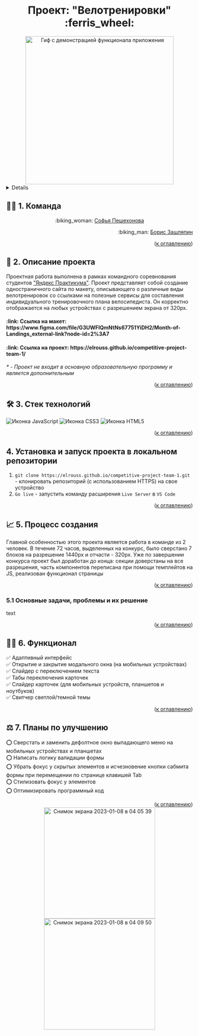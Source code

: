 <h1 align="center">Проект: "Велотренировки" :ferris_wheel:</h1>

<div align="center">
  <a href="https://elrouss.github.io/competitive-project-team-1/">
    <img src="https://user-images.githubusercontent.com/108838349/211172101-71356242-536a-45a5-b3b4-3423b1fa578a.gif" width="400" alt="Гиф с демонстрацией функционала приложения">
  </a>
</div>

<a name="summary">
<details>
  <summary>Оглавление</summary>
  <ol>
    <li><a href="#team">Команда</a></li>
    <li><a href="#project-description">Описание проекта</a></li>
    <li><a href="#technologies">Стек технологий</a></li>
    <li><a href="#installation">Установка и запуск проекта в локальном репозитории</a></li>
    <li><a href="#establishing">Процесс создания</a></li>
    <ul>
      <li><a href="#tasks-and-problems">Основные задачи, проблемы и их решение</a></li>
    </ul>
    <li><a href="#functionality">Функционал</a></li>
    <li><a href="#enhancement">Планы по улучшению</a></li>
  </ol>
</details>
</a>

<a name="team"><h2>:technologist: 1. Команда</h2></a>
<p align="center">:biking_woman: <a href="https://github.com/sofiapeshekhonova">Софья Пешехонова</a></p>
<p align="right">:biking_man: <a href="https://github.com/elrouss">Борис Зашляпин</a></p>

<div align="right">(<a href="#summary">к оглавлению</a>)</div>

<a name="project-description"><h2>:page_with_curl: 2. Описание проекта</h2></a>
Проектная работа выполнена в рамках командного соревнования студентов <a href="https://practicum.yandex.ru/">"Яндекс Практикума"</a>. Проект представляет собой создание одностраничного сайта по макету, описывающего о различные виды велотренировок со ссылками на полезные сервисы для составления индивидуального тренировочного плана велосипедиста. Он корректно отображается на любых устройствах с разрешением экрана от 320px.

<h4>:link: Ссылка на макет: https://www.figma.com/file/G3UWFlQmNtNs67751YiDH2/Month-of-Landings_external-link?node-id=2%3A7</h4>
<h4>:link: Ссылка на проект: https://elrouss.github.io/competitive-project-team-1/</h4>
<p><i>* - Проект не входит в основную образовательную программу и является дополнительным</i></p>

<div align="right">(<a href="#summary">к оглавлению</a>)</div>

<a name="technologies"><h2>:hammer_and_wrench: 3. Стек технологий</h2></a>
<span>
  <img src="https://img.shields.io/badge/JavaScript-323330?style=for-the-badge&logo=javascript&logoColor=F7DF1E" alt="Иконка JavaScript">
  <img src="https://img.shields.io/badge/CSS3-1572B6?style=for-the-badge&logo=css3&logoColor=white" alt="Иконка CSS3">
  <img src="https://img.shields.io/badge/HTML5-E34F26?style=for-the-badge&logo=html5&logoColor=white" alt="Иконка HTML5">
</span>

<div align="right">(<a href="#summary">к оглавлению</a>)</div>

<a name="installation"><h2>4. Установка и запуск проекта в локальном репозитории</h2></a>
1. `git clone https://elrouss.github.io/competitive-project-team-1.git` - клонировать репозиторий (с использованием HTTPS) на свое устройство
2. `Go live` - запустить команду расширения `Live Server` в `VS Code`

<div align="right">(<a href="#summary">к оглавлению</a>)</div>

<a name="establishing"><h2>:chart_with_upwards_trend: 5. Процесс создания</h2></a>
Главной особенностью этого проекта является работа в команде из 2 человек. В течение 72 часов, выделенных на конкурс, было сверстано 7 блоков на разрешение 1440px и отчасти - 320px. Уже по завершении конкурса проект был доработан до конца: секции доверстаны на все разрешения, часть компонентов переписана при помощи темплейтов на JS, реализован функционал страницы

<div align="right">(<a href="#summary">к оглавлению</a>)</div>

<a name="tasks-and-problems"><h3>5.1 Основные задачи, проблемы и их решение</h3></a>
<p>
text
</p>

<div align="right">(<a href="#summary">к оглавлению</a>)</div>

<a name="functionality"><h2>:man_mechanic: 6. Функционал</h2></a>
:white_check_mark: Адаптивный интерфейс<br>
:white_check_mark: Открытие и закрытие модального окна (на мобильных устройствах)<br>
:white_check_mark: Слайдер с переключением текста<br>
:white_check_mark: Табы переключения карточек<br>
:white_check_mark: Слайдер карточек (для мобильных устройств, планшетов и ноутбуков)<br>
:white_check_mark: Свитчер светлой/темной темы

<div align="right">(<a href="#summary">к оглавлению</a>)</div>

<a name="enhancement"><h2>:balance_scale: 7. Планы по улучшению</h2></a>
:o: Сверстать и заменить дефолтное окно выпадающего меню на мобильных устройствах и планшетах<br>
:o: Написать логику валидации формы<br>
:o: Убрать фокус у скрытых элементов и исчезновение кнопки сабмита формы при перемещении по странице клавишей Tab<br>
:o: Стилизовать фокус у элементов<br>
:o: Оптимизировать программный код

<div align="right">(<a href="#summary">к оглавлению</a>)</div>

<div align="center">
  <a href="https://elrouss.github.io/competitive-project-team-1/">
    <img width="300" alt="Снимок экрана 2023-01-08 в 04 05 39" src="https://user-images.githubusercontent.com/108838349/211173460-6c9f0420-c278-4ba1-91e6-d3c7561d1fcc.png">
  </a>
  <a href="https://elrouss.github.io/competitive-project-team-1/">
    <img width="300" alt="Снимок экрана 2023-01-08 в 04 09 50" src="https://user-images.githubusercontent.com/108838349/211173559-b7801344-c8ce-4636-96da-73156e5b97bd.png">
  </a>
</div>
